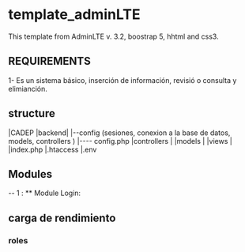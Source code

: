 # template_adminLTE

This template from AdminLTE v. 3.2, boostrap 5, hhtml and css3.

## REQUIREMENTS

1- Es un sistema básico, inserción de información, revisió o consulta y elimianción.

## structure

|CADEP
|backend|
|--config (sesiones, conexion a la base de datos, models, controllers )
|---- config.php
|controllers
|
|models
|
|views
|
|index.php
|.htaccess
|.env

## Modules

-- 1 :
\*\* Module Login:

## carga de rendimiento

### roles
